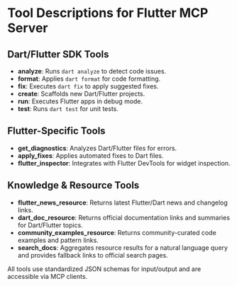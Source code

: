 # Tool Descriptions for Flutter MCP Server

## Dart/Flutter SDK Tools
- **analyze**: Runs `dart analyze` to detect code issues.
- **format**: Applies `dart format` for code formatting.
- **fix**: Executes `dart fix` to apply suggested fixes.
- **create**: Scaffolds new Dart/Flutter projects.
- **run**: Executes Flutter apps in debug mode.
- **test**: Runs `dart test` for unit tests.

## Flutter-Specific Tools
- **get_diagnostics**: Analyzes Dart/Flutter files for errors.
- **apply_fixes**: Applies automated fixes to Dart files.
- **flutter_inspector**: Integrates with Flutter DevTools for widget inspection.

## Knowledge & Resource Tools
- **flutter_news_resource**: Returns latest Flutter/Dart news and changelog links.
- **dart_doc_resource**: Returns official documentation links and summaries for Dart/Flutter topics.
- **community_examples_resource**: Returns community-curated code examples and pattern links.
- **search_docs**: Aggregates resource results for a natural language query and provides fallback links to official search pages.

All tools use standardized JSON schemas for input/output and are accessible via MCP clients.

